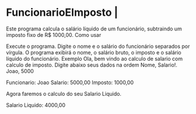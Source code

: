 # FuncionarioEImposto |

Este programa calcula o salário líquido de um funcionário, subtraindo um imposto fixo de R$ 1000,00.
Como usar

Execute o programa.
Digite o nome e o salário do funcionário separados por vírgula.
O programa exibirá o nome, o salário bruto, o imposto e o salário líquido do funcionário.
Exemplo
Ola, bem vindo ao calculo de salario com calculo de imposto.
Digite abaixo seus dados na ordem Nome, Salario!.
Joao, 5000

Funcionario: Joao
Salario: 5000,00
Imposto: 1000,00

Agora faremos o calculo do seu Salario Liquido.

Salario Liquido: 4000,00
